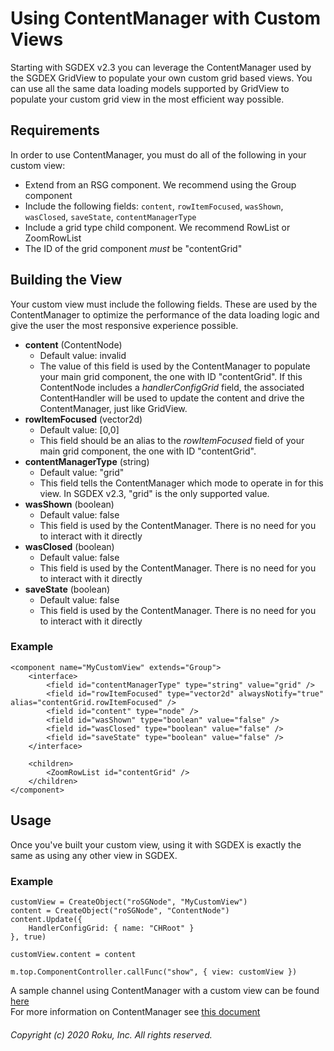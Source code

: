 # Using ContentManager with Custom Views

Starting with SGDEX v2.3 you can leverage the ContentManager used by the SGDEX 
GridView to populate your own custom grid based views. You can use all the same 
data loading models supported by GridView to populate your custom grid view in the
most efficient way possible.

## Requirements

In order to use ContentManager, you must do all of the following in your custom view:

- Extend from an RSG component. We recommend using the Group component
- Include the following fields: `content`, `rowItemFocused`, `wasShown`, `wasClosed`, `saveState`, `contentManagerType`
- Include a grid type child component. We recommend RowList or ZoomRowList
- The ID of the grid component *must* be "contentGrid"

## Building the View

Your custom view must include the following fields. These are used by the ContentManager
to optimize the performance of the data loading logic and give the user the most
responsive experience possible.

* **content** (ContentNode)
    * Default value: invalid  
    * The value of this field is used by the ContentManager to populate your main grid 
      component, the one with ID "contentGrid". If this ContentNode includes a *handlerConfigGrid* 
      field, the associated ContentHandler will be used to update the content and drive the
      ContentManager, just like GridView.
* **rowItemFocused** (vector2d)
    * Default value: [0,0]
    * This field should be an alias to the *rowItemFocused* field of your main 
      grid component, the one with ID "contentGrid".
* **contentManagerType** (string)
    * Default value: "grid"
    * This field tells the ContentManager which mode to operate in for this view. 
      In SGDEX v2.3, "grid" is the only supported value.
* **wasShown** (boolean)
    * Default value: false
    * This field is used by the ContentManager. There is no need for you to interact with it directly
* **wasClosed** (boolean)
    * Default value: false
    * This field is used by the ContentManager. There is no need for you to interact with it directly
* **saveState** (boolean)
    * Default value: false
    * This field is used by the ContentManager. There is no need for you to interact with it directly

### Example

```
<component name="MyCustomView" extends="Group">
    <interface>
        <field id="contentManagerType" type="string" value="grid" />
        <field id="rowItemFocused" type="vector2d" alwaysNotify="true" alias="contentGrid.rowItemFocused" />
        <field id="content" type="node" />
        <field id="wasShown" type="boolean" value="false" />
        <field id="wasClosed" type="boolean" value="false" />
        <field id="saveState" type="boolean" value="false" />
    </interface>

    <children>
        <ZoomRowList id="contentGrid" />
    </children>
</component>
```

## Usage 

Once you've built your custom view, using it with SGDEX is exactly the same as using any other view in SGDEX.

### Example

```
customView = CreateObject("roSGNode", "MyCustomView")
content = CreateObject("roSGNode", "ContentNode")
content.Update({
    HandlerConfigGrid: { name: "CHRoot" }
}, true)

customView.content = content

m.top.ComponentController.callFunc("show", { view: customView })
```

A sample channel using ContentManager with a custom view can be found [here](/samples/CustomGrid_ContentManager)  
For more information on ContentManager see [this document](https://github.com/rokudev/SceneGraphDeveloperExtensions/blob/master/documentation/2-Contenthandlers_Guide.md)

###### Copyright (c) 2020 Roku, Inc. All rights reserved.
